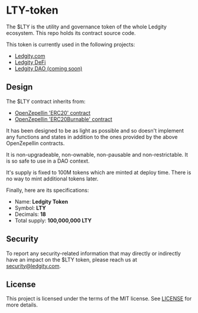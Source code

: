 # LTY-token

The $LTY is the utility and governance token of the whole Ledgity ecosystem. This repo holds its contract source code.

This token is currently used in the following projects:

- [Ledgity.com](https://ledgity.com)
- [Ledgity DeFi](https://ledgity.finance)
- [Ledgity DAO (coming soon)](https://ledgity.org)

## Design

The $LTY contract inherits from:

- [OpenZepellin 'ERC20' contract](https://docs.openzeppelin.com/contracts/4.x/api/token/erc20#ERC20)
- [OpenZepellin 'ERC20Burnable' contract](https://docs.openzeppelin.com/contracts/4.x/api/token/erc20#ERC20Burnable)

It has been designed to be as light as possible and so doesn't implement any functions and states in addition to the ones provided by the above OpenZepellin contracts.

It is non-upgradeable, non-ownable, non-pausable and non-restrictable. It is so safe to use in a DAO context.

It's supply is fixed to 100M tokens which are minted at deploy time. There is no way to mint additional tokens later.

Finally, here are its specifications:

- Name: **Ledgity Token**
- Symbol: **LTY**
- Decimals: **18**
- Total supply: **100,000,000 LTY**

## Security

To report any security-related information that may directly or indirectly have an impact on the $LTY token, please reach us at security@ledgity.com.

## License

This project is licensed under the terms of the MIT license. See [LICENSE](LICENSE) for more details.
